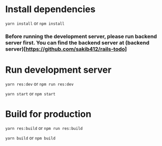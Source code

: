 # Install dependencies
`yarn install` or `npm install`




### Before running the development server, please run backend server first. You can find the backend server at (backend server)[https://github.com/sakib412/rails-todo]

# Run development server
`yarn res:dev` or `npm run res:dev`

`yarn start` or `npm start`

# Build for production
`yarn res:build` or `npm run res:build`

`yarn build` or `npm build`

